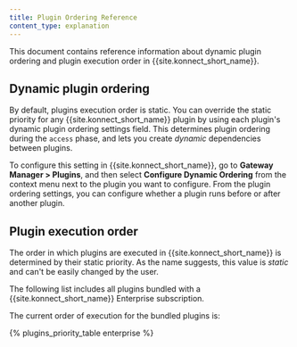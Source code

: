 ```yaml
---
title: Plugin Ordering Reference
content_type: explanation
---
```


This document contains reference information about dynamic plugin ordering and plugin execution order in {{site.konnect_short_name}}. 

## Dynamic plugin ordering

By default, plugins execution order is static. You can override the static priority for any {{site.konnect_short_name}} plugin by using each plugin's
dynamic plugin ordering settings field. This determines plugin ordering during the `access` phase,
and lets you create _dynamic_ dependencies between plugins. 

To configure this setting in {{site.konnect_short_name}}, go to **Gateway Manager > Plugins**, and then select **Configure Dynamic Ordering** from the context menu next to the plugin you want to configure. From the plugin ordering settings, you can configure whether a plugin runs before or after another plugin.

## Plugin execution order

The order in which plugins are executed in {{site.konnect_short_name}} is determined by their
static priority. As the name suggests, this value is _static_ and can't be easily changed by the user. 

The following list includes all plugins bundled with a {{site.konnect_short_name}}
Enterprise subscription.

The current order of execution for the bundled plugins is:

{% plugins_priority_table enterprise %}
